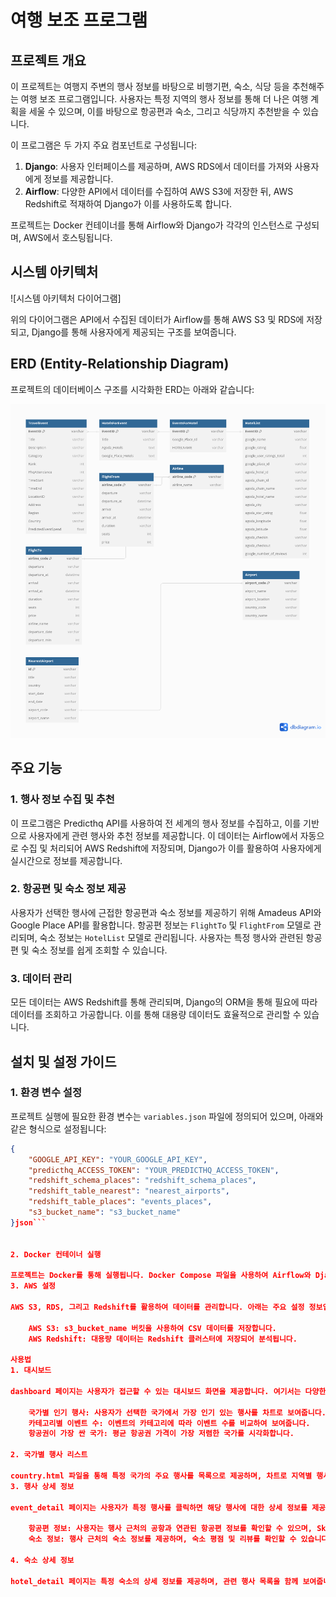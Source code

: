 

# 여행 보조 프로그램

## 프로젝트 개요

이 프로젝트는 여행지 주변의 행사 정보를 바탕으로 비행기편, 숙소, 식당 등을 추천해주는 여행 보조 프로그램입니다. 사용자는 특정 지역의 행사 정보를 통해 더 나은 여행 계획을 세울 수 있으며, 이를 바탕으로 항공편과 숙소, 그리고 식당까지 추천받을 수 있습니다.

이 프로그램은 두 가지 주요 컴포넌트로 구성됩니다:

1. **Django**: 사용자 인터페이스를 제공하며, AWS RDS에서 데이터를 가져와 사용자에게 정보를 제공합니다.
2. **Airflow**: 다양한 API에서 데이터를 수집하여 AWS S3에 저장한 뒤, AWS Redshift로 적재하여 Django가 이를 사용하도록 합니다.

프로젝트는 Docker 컨테이너를 통해 Airflow와 Django가 각각의 인스턴스로 구성되며, AWS에서 호스팅됩니다.

## 시스템 아키텍처

![시스템 아키텍처 다이어그램]

위의 다이어그램은 API에서 수집된 데이터가 Airflow를 통해 AWS S3 및 RDS에 저장되고, Django를 통해 사용자에게 제공되는 구조를 보여줍니다.

## ERD (Entity-Relationship Diagram)

프로젝트의 데이터베이스 구조를 시각화한 ERD는 아래와 같습니다:

![ERD](./images/ERD.png)

## 주요 기능

### 1. 행사 정보 수집 및 추천
이 프로그램은 Predicthq API를 사용하여 전 세계의 행사 정보를 수집하고, 이를 기반으로 사용자에게 관련 행사와 추천 정보를 제공합니다. 이 데이터는 Airflow에서 자동으로 수집 및 처리되어 AWS Redshift에 저장되며, Django가 이를 활용하여 사용자에게 실시간으로 정보를 제공합니다.

### 2. 항공편 및 숙소 정보 제공
사용자가 선택한 행사에 근접한 항공편과 숙소 정보를 제공하기 위해 Amadeus API와 Google Place API를 활용합니다. 항공편 정보는 `FlightTo` 및 `FlightFrom` 모델로 관리되며, 숙소 정보는 `HotelList` 모델로 관리됩니다. 사용자는 특정 행사와 관련된 항공편 및 숙소 정보를 쉽게 조회할 수 있습니다.

### 3. 데이터 관리
모든 데이터는 AWS Redshift를 통해 관리되며, Django의 ORM을 통해 필요에 따라 데이터를 조회하고 가공합니다. 이를 통해 대용량 데이터도 효율적으로 관리할 수 있습니다.

## 설치 및 설정 가이드

### 1. 환경 변수 설정
프로젝트 실행에 필요한 환경 변수는 `variables.json` 파일에 정의되어 있으며, 아래와 같은 형식으로 설정됩니다:

```json
{
    "GOOGLE_API_KEY": "YOUR_GOOGLE_API_KEY",
    "predicthq_ACCESS_TOKEN": "YOUR_PREDICTHQ_ACCESS_TOKEN",
    "redshift_schema_places": "redshift_schema_places",
    "redshift_table_nearest": "nearest_airports",
    "redshift_table_places": "events_places",
    "s3_bucket_name": "s3_bucket_name"
}json```


2. Docker 컨테이너 실행

프로젝트는 Docker를 통해 실행됩니다. Docker Compose 파일을 사용하여 Airflow와 Django를 구성하며, AWS에 배포된 인프라와 연결합니다.
3. AWS 설정

AWS S3, RDS, 그리고 Redshift를 활용하여 데이터를 관리합니다. 아래는 주요 설정 정보입니다:

    AWS S3: s3_bucket_name 버킷을 사용하여 CSV 데이터를 저장합니다.
    AWS Redshift: 대용량 데이터는 Redshift 클러스터에 저장되어 분석됩니다.

사용법
1. 대시보드

dashboard 페이지는 사용자가 접근할 수 있는 대시보드 화면을 제공합니다. 여기서는 다양한 차트와 통계를 통해 현재 인기 있는 행사, 항공권 가격, 행사 분포 등을 시각화하여 보여줍니다.

    국가별 인기 행사: 사용자가 선택한 국가에서 가장 인기 있는 행사를 차트로 보여줍니다.
    카테고리별 이벤트 수: 이벤트의 카테고리에 따라 이벤트 수를 비교하여 보여줍니다.
    항공권이 가장 싼 국가: 평균 항공권 가격이 가장 저렴한 국가를 시각화합니다.

2. 국가별 행사 리스트

country.html 파일을 통해 특정 국가의 주요 행사를 목록으로 제공하며, 차트로 지역별 행사 수와 카테고리별 행사 수를 시각화합니다. 사용자는 국가별 행사 목록을 클릭하여 세부 정보를 확인할 수 있습니다.
3. 행사 상세 정보

event_detail 페이지는 사용자가 특정 행사를 클릭하면 해당 행사에 대한 상세 정보를 제공하는 화면입니다. 여기에는 행사 설명, 예상 참가자 수, 관련 항공편 및 숙소 정보가 포함됩니다.

    항공편 정보: 사용자는 행사 근처의 공항과 연관된 항공편 정보를 확인할 수 있으며, Skyscanner 링크를 통해 실제 항공편 예약이 가능합니다.
    숙소 정보: 행사 근처의 숙소 정보를 제공하며, 숙소 평점 및 리뷰를 확인할 수 있습니다.

4. 숙소 상세 정보

hotel_detail 페이지는 특정 숙소의 상세 정보를 제공하며, 관련 행사 목록을 함께 보여줍니다. 사용자는 숙소의 평점, 리뷰 수, 체크인/체크아웃 시간 등 정보를 확인할 수 있으며, 달력을 통해 예약 가능 여부를 확인할 수 있습니다.
